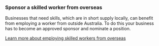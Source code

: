 ### Sponsor a skilled worker from overseas

Businesses that need skills, which are in short supply locally, can benefit from employing a worker from outside Australia. To do this your business has to become an approved sponsor and nominate a position.

[Learn more about employing skilled workers from overseas](#)
